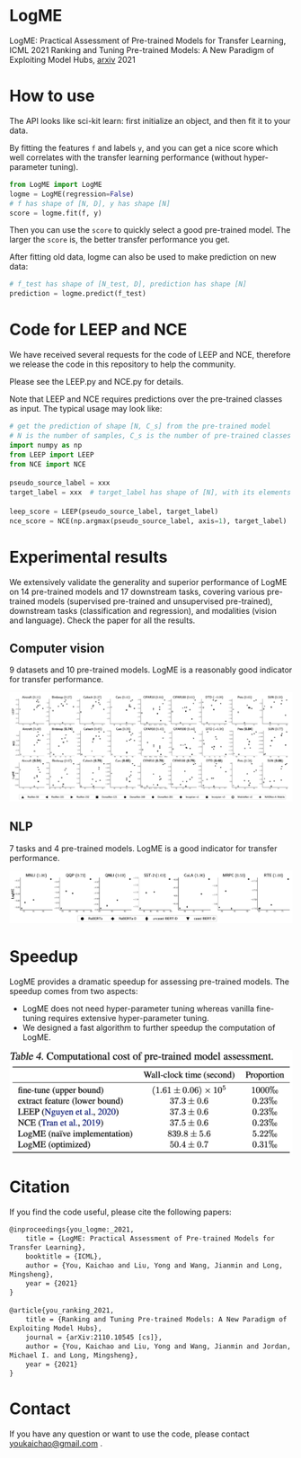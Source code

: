# LogME
LogME: Practical Assessment of Pre-trained Models for Transfer Learning, ICML 2021
Ranking and Tuning Pre-trained Models: A New Paradigm of Exploiting Model Hubs, [arxiv](https://arxiv.org/abs/2110.10545) 2021

# How to use

The API looks like sci-kit learn: first initialize an object, and then fit it to your data.

By fitting the features ``f`` and labels ``y``, and you can get a nice score which well correlates with the transfer learning performance (without hyper-parameter tuning).

```python
from LogME import LogME
logme = LogME(regression=False)
# f has shape of [N, D], y has shape [N]
score = logme.fit(f, y)
```

Then you can use the ``score``  to quickly select a good pre-trained model. The larger the ``score`` is,  the better transfer performance you get.

After fitting old data, logme can also be used to make prediction on new data:

```python
# f_test has shape of [N_test, D], prediction has shape [N]
prediction = logme.predict(f_test)
```


# Code for LEEP and NCE

We have received several requests for the code of LEEP and NCE, therefore we release the code in this repository to help the community.

Please see the LEEP.py and NCE.py for details.

Note that LEEP and NCE requires predictions over the pre-trained classes as input. The typical usage may look like:

```python
# get the prediction of shape [N, C_s] from the pre-trained model
# N is the number of samples, C_s is the number of pre-trained classes
import numpy as np
from LEEP import LEEP
from NCE import NCE

pseudo_source_label = xxx
target_label = xxx  # target_label has shape of [N], with its elements in [0, C_t)

leep_score = LEEP(pseudo_source_label, target_label)
nce_score = NCE(np.argmax(pseudo_source_label, axis=1), target_label)
```


# Experimental results

We extensively validate the generality and superior performance of LogME on 14 pre-trained models and 17 downstream tasks, covering various pre-trained models (supervised pre-trained and unsupervised pre-trained), downstream tasks (classification and regression), and modalities (vision and language). Check the paper for all the results.

## Computer vision

9 datasets and 10 pre-trained models. LogME is a reasonably good indicator for transfer performance.

![image-20210222204141915](imgs/image-20210222204141915.png)

## NLP

7 tasks and 4 pre-trained models. LogME is a good indicator for transfer performance.

![image-20210222204350389](imgs/image-20210222204350389.png)

# Speedup

LogME provides a dramatic speedup for assessing pre-trained models. The speedup comes from two aspects:

- LogME does not need hyper-parameter tuning whereas vanilla fine-tuning requires extensive hyper-parameter tuning.
- We designed a fast algorithm to further speedup the computation of LogME.

![image-20210222204712553](imgs/image-20210222204712553.png)



# Citation

If you find the code useful, please cite the following papers:

```
@inproceedings{you_logme:_2021,
	title = {LogME: Practical Assessment of Pre-trained Models for Transfer Learning},
	booktitle = {ICML},
	author = {You, Kaichao and Liu, Yong and Wang, Jianmin and Long, Mingsheng},
	year = {2021}
}

@article{you_ranking_2021,
	title = {Ranking and Tuning Pre-trained Models: A New Paradigm of Exploiting Model Hubs},
	journal = {arXiv:2110.10545 [cs]},
	author = {You, Kaichao and Liu, Yong and Wang, Jianmin and Jordan, Michael I. and Long, Mingsheng},
	year = {2021}
}
```

# Contact

If you have any question or want to use the code, please contact youkaichao@gmail.com .